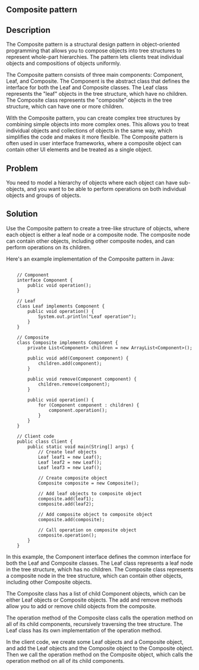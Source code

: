 ## Composite pattern

## Description

The Composite pattern is a structural design pattern in object-oriented programming that allows you to compose 
objects into tree structures to represent whole-part hierarchies. The pattern lets clients treat individual objects 
and compositions of objects uniformly.

The Composite pattern consists of three main components: Component, Leaf, and Composite. The Component is the 
abstract class that defines the interface for both the Leaf and Composite classes. The Leaf class represents the 
"leaf" objects in the tree structure, which have no children. The Composite class represents the "composite" objects 
in the tree structure, which can have one or more children.

With the Composite pattern, you can create complex tree structures by combining simple objects into more complex 
ones. This allows you to treat individual objects and collections of objects in the same way, which simplifies the 
code and makes it more flexible. The Composite pattern is often used in user interface frameworks, where a composite 
object can contain other UI elements and be treated as a single object.

## Problem

You need to model a hierarchy of objects where each object can have sub-objects, and you want to be able to perform 
operations on both individual objects and groups of objects.

## Solution

Use the Composite pattern to create a tree-like structure of objects, where each object is either a leaf node or a 
composite node. The composite node can contain other objects, including other composite nodes, and can perform 
operations on its children.

Here's an example implementation of the Composite pattern in Java:

```Java: 

    // Component
    interface Component {
        public void operation();
    }

    // Leaf
    class Leaf implements Component {
        public void operation() {
            System.out.println("Leaf operation");
        }
    }

    // Composite
    class Composite implements Component {
        private List<Component> children = new ArrayList<Component>();

        public void add(Component component) {
            children.add(component);
        }

        public void remove(Component component) {
            children.remove(component);
        }

        public void operation() {
            for (Component component : children) {
                component.operation();
            }
        }
    }

    // Client code
    public class Client {
        public static void main(String[] args) {
            // Create leaf objects
            Leaf leaf1 = new Leaf();
            Leaf leaf2 = new Leaf();
            Leaf leaf3 = new Leaf();

            // Create composite object
            Composite composite = new Composite();

            // Add leaf objects to composite object
            composite.add(leaf1);
            composite.add(leaf2);

            // Add composite object to composite object
            composite.add(composite);

            // Call operation on composite object
            composite.operation();
        }
    }   

```

In this example, the Component interface defines the common interface for both the Leaf and Composite classes. The 
Leaf class represents a leaf node in the tree structure, which has no children. The Composite class represents a 
composite node in the tree structure, which can contain other objects, including other Composite objects.

The Composite class has a list of child Component objects, which can be either Leaf objects or Composite objects. 
The add and remove methods allow you to add or remove child objects from the composite.

The operation method of the Composite class calls the operation method on all of its child components, recursively 
traversing the tree structure. The Leaf class has its own implementation of the operation method.

In the client code, we create some Leaf objects and a Composite object, and add the Leaf objects and the Composite 
object to the Composite object. Then we call the operation method on the Composite object, which calls the operation 
method on all of its child components.